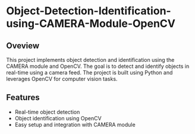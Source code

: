# Object-Detection-Identification-using-CAMERA-Module-OpenCV

## Oveview
This project implements object detection and identification using the CAMERA module and OpenCV. The goal is to detect and identify objects in real-time using a camera feed. The project is built using Python and leverages OpenCV for computer vision tasks.

## Features
- Real-time object detection
- Object identification using OpenCV
- Easy setup and integration with CAMERA module
